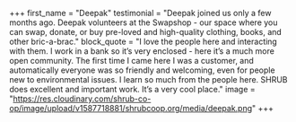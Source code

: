 +++
first_name = "Deepak"
testimonial = "Deepak joined us only a few months ago. Deepak volunteers at the Swapshop - our space where you can swap, donate, or buy pre-loved and high-quality clothing, books, and other bric-a-brac."
block_quote = "I love the people here and interacting with them. I work in a bank so it’s very enclosed - here it’s a much more open community. The first time I came here I was a customer, and automatically everyone was so friendly and welcoming, even for people new to environmental issues. I learn so much from the people here. SHRUB does excellent and important work. It’s a very cool place."
image = "https://res.cloudinary.com/shrub-co-op/image/upload/v1587718881/shrubcoop.org/media/deepak.png"
+++
